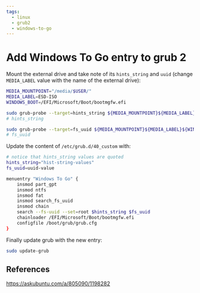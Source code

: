 ```yaml
---
tags:
  - linux
  - grub2
  - windows-to-go
---
```


# Add Windows To Go entry to grub 2

Mount the external drive and take note of its `hints_string` and `uuid` (change `MEDIA_LABEL` value with the name of the external drive):

```bash
MEDIA_MOUNTPOINT="/media/$USER/"
MEDIA_LABEL=ESD-ISO
WINDOWS_BOOT=/EFI/Microsoft/Boot/bootmgfw.efi

sudo grub-probe --target=hints_string ${MEDIA_MOUNTPOINT}${MEDIA_LABEL}${WINDOWS_BOOT}
# hints_string

sudo grub-probe --target=fs_uuid ${MEDIA_MOUNTPOINT}${MEDIA_LABEL}${WINDOWS_BOOT}
# fs_uuid
```

Update the content of `/etc/grub.d/40_custom` with:

```bash
# notice that hints_string values are quoted
hints_string="hist-string-values"
fs_uuid=uuid-value

menuentry "Windows To Go" {
    insmod part_gpt
    insmod ntfs
    insmod fat
    insmod search_fs_uuid
    insmod chain
    search --fs-uuid --set=root $hints_string $fs_uuid
    chainloader /EFI/Microsoft/Boot/bootmgfw.efi
    configfile /boot/grub/grub.cfg
}
```

Finally update grub with the new entry:

```bash
sudo update-grub
```

## References

https://askubuntu.com/a/805090/1198282
